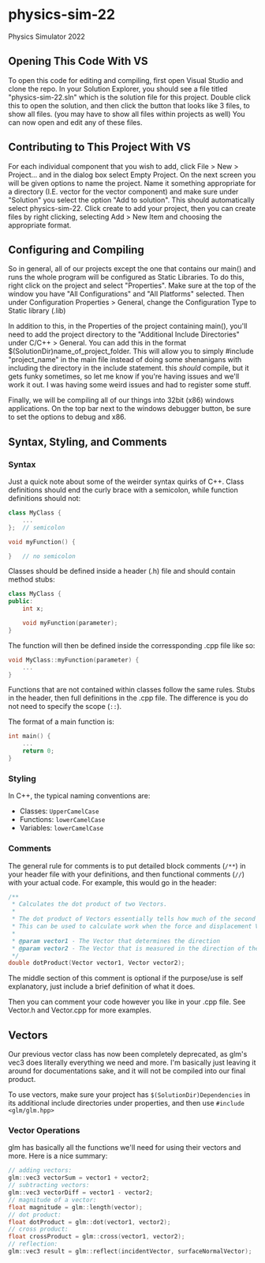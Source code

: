 # physics-sim-22
Physics Simulator 2022

## Opening This Code With VS
To open this code for editing and compiling, first open Visual Studio and clone the repo. 
In your Solution Explorer, you should see a file titled "physics-sim-22.sln" which is the solution file for this project. 
Double click this to open the solution, and then click the button that looks like 3 files, to show all files. (you may have to show all files within projects as well)
You can now open and edit any of these files.

## Contributing to This Project With VS
For each individual component that you wish to add, click File > New > Project... and in the dialog box select Empty Project.
On the next screen you will be given options to name the project.  Name it something appropriate for a directory (I.E. vector for the vector component) 
and make sure under "Solution" you select the option "Add to solution". This should automatically select physics-sim-22.
Click create to add your project, then you can create files by right clicking, selecting Add > New Item and choosing the appropriate format.

## Configuring and Compiling
So in general, all of our projects except the one that contains our main() and runs the whole program will be configured as Static Libraries. 
To do this, right click on the project and select "Properties". Make sure at the top of the window you have "All Configurations" and "All Platforms" selected. 
Then under Configuration Properties > General, change the Configuration Type to Static library (.lib)

In addition to this, in the Properties of the project containing main(), you'll need to add the project directory to the "Additional Include Directories" under C/C++ > General.
You can add this in the format $(SolutionDir)name_of_project_folder.
This will allow you to simply #include "project_name" in the main file instead of doing some shenanigans with including the directory in the include statement.
this *should* compile, but it gets funky sometimes, so let me know if you're having issues and we'll work it out. I was having some weird issues and had to register some stuff.

Finally, we will be compiling all of our things into 32bit (x86) windows applications. On the top bar next to the windows debugger button, be sure to set the options to debug and x86.

## Syntax, Styling, and Comments
### Syntax
Just a quick note about some of the weirder syntax quirks of C++.
Class definitions should end the curly brace with a semicolon, while function definitions should not:
```C++
class MyClass {
	...
};	// semicolon

void myFunction() {

}	// no semicolon
```
Classes should be defined inside a header (.h) file and should contain method stubs:
```C++
class MyClass {
public:
	int x;

	void myFunction(parameter);
}
```
The function will then be defined inside the corressponding .cpp file like so:
```C++
void MyClass::myFunction(parameter) {
	...
}
```
Functions that are not contained within classes follow the same rules.  Stubs in the header, then full definitions in the .cpp file.  The difference is you do not need to specify the scope (`::`).

The format of a main function is:
```C++
int main() {
	...
	return 0;
}
```

### Styling
In C++, the typical naming conventions are: 
* Classes: `UpperCamelCase`
* Functions: `lowerCamelCase`
* Variables: `lowerCamelCase`

### Comments
The general rule for comments is to put detailed block comments (`/**`) in your header file with your definitions, and then functional comments (`//`) with your actual code. For example, this would go in the header:
```C++
/**
 * Calculates the dot product of two Vectors.
 * 
 * The dot product of Vectors essentially tells how much of the second Vector is being applied in the direction of the first Vector.
 * This can be used to calculate work when the force and displacement Vectors have different directions, or to help calculate Theta, the angle between two Vectors.
 * 
 * @param vector1 - The Vector that determines the direction
 * @param vector2 - The Vector that is measured in the direction of the first Vector
 */
double dotProduct(Vector vector1, Vector vector2);
```
The middle section of this comment is optional if the purpose/use is self explanatory, just include a brief definition of what it does.

Then you can comment your code however you like in your .cpp file. See Vector.h and Vector.cpp for more examples.

## Vectors
Our previous vector class has now been completely deprecated, as glm's vec3 does literally everything we need and more. 
I'm basically just leaving it around for documentations sake, and it will not be compiled into our final product.

To use vectors, make sure your project has `$(SolutionDir)Dependencies` in its additional include directories under properties, and then use `#include <glm/glm.hpp>`

### Vector Operations
glm has basically all the functions we'll need for using their vectors and more. Here is a nice summary:
```C++
// adding vectors:
glm::vec3 vectorSum = vector1 + vector2;
// subtracting vectors:
glm::vec3 vectorDiff = vector1 - vector2;
// magnitude of a vector:
float magnitude = glm::length(vector);
// dot product:
float dotProduct = glm::dot(vector1, vector2);
// cross product:
float crossProduct = glm::cross(vector1, vector2);
// reflection:
glm::vec3 result = glm::reflect(incidentVector, surfaceNormalVector);
```